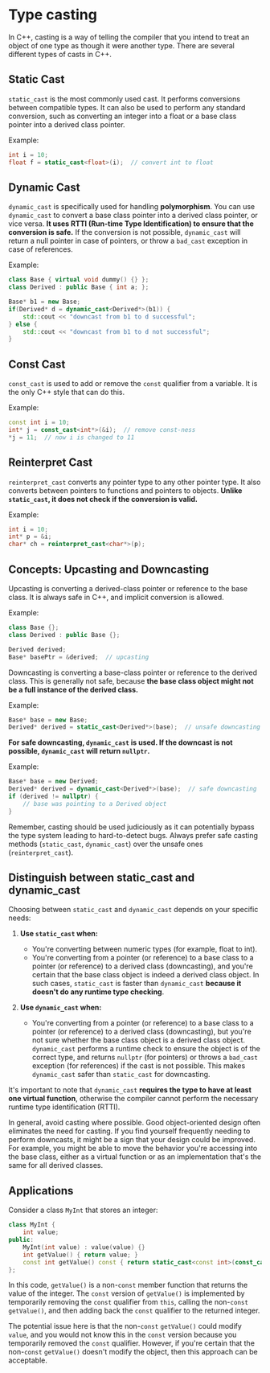 # Type casting

In C++, casting is a way of telling the compiler that you intend to treat an object of one type as though it were another type. There are several different types of casts in C++.

## Static Cast

`static_cast` is the most commonly used cast. It performs conversions between compatible types. It can also be used to perform any standard conversion, such as converting an integer into a float or a base class pointer into a derived class pointer.

Example:
```cpp
int i = 10;
float f = static_cast<float>(i);  // convert int to float
```

## Dynamic Cast

`dynamic_cast` is specifically used for handling **polymorphism**. You can use `dynamic_cast` to convert a base class pointer into a derived class pointer, or vice versa. **It uses RTTI (Run-time Type Identification) to ensure that the conversion is safe.** If the conversion is not possible, `dynamic_cast` will return a null pointer in case of pointers, or throw a `bad_cast` exception in case of references.

Example:
```cpp
class Base { virtual void dummy() {} };
class Derived : public Base { int a; };

Base* b1 = new Base;
if(Derived* d = dynamic_cast<Derived*>(b1)) {
    std::cout << "downcast from b1 to d successful";
} else {
    std::cout << "downcast from b1 to d not successful";
}
```

## Const Cast

`const_cast` is used to add or remove the `const` qualifier from a variable. It is the only C++ style that can do this.

Example:
```cpp
const int i = 10;
int* j = const_cast<int*>(&i);  // remove const-ness
*j = 11;  // now i is changed to 11
```

## Reinterpret Cast

`reinterpret_cast` converts any pointer type to any other pointer type. It also converts between pointers to functions and pointers to objects. **Unlike `static_cast`, it does not check if the conversion is valid.**

Example:
```cpp
int i = 10;
int* p = &i;
char* ch = reinterpret_cast<char*>(p);
```

## Concepts: Upcasting and Downcasting

Upcasting is converting a derived-class pointer or reference to the base class. It is always safe in C++, and implicit conversion is allowed.

Example:
```cpp
class Base {};
class Derived : public Base {};

Derived derived;
Base* basePtr = &derived;  // upcasting
```

Downcasting is converting a base-class pointer or reference to the derived class. This is generally not safe, because **the base class object might not be a full instance of the derived class.**

Example:
```cpp
Base* base = new Base;
Derived* derived = static_cast<Derived*>(base);  // unsafe downcasting
```
**For safe downcasting, `dynamic_cast` is used. If the downcast is not possible, `dynamic_cast` will return `nullptr`.**

Example:
```cpp
Base* base = new Derived;
Derived* derived = dynamic_cast<Derived*>(base);  // safe downcasting
if (derived != nullptr) {
    // base was pointing to a Derived object
}
```

Remember, casting should be used judiciously as it can potentially bypass the type system leading to hard-to-detect bugs. Always prefer safe casting methods (`static_cast`, `dynamic_cast`) over the unsafe ones (`reinterpret_cast`).

## Distinguish between static_cast and dynamic_cast

Choosing between `static_cast` and `dynamic_cast` depends on your specific needs:

1. **Use `static_cast` when:**

   - You're converting between numeric types (for example, float to int).
   - You're converting from a pointer (or reference) to a base class to a pointer (or reference) to a derived class (downcasting), and you're certain that the base class object is indeed a derived class object. In such cases, `static_cast` is faster than `dynamic_cast` **because it doesn't do any runtime type checking**.

2. **Use `dynamic_cast` when:**

   - You're converting from a pointer (or reference) to a base class to a pointer (or reference) to a derived class (downcasting), but you're not sure whether the base class object is a derived class object. `dynamic_cast` performs a runtime check to ensure the object is of the correct type, and returns `nullptr` (for pointers) or throws a `bad_cast` exception (for references) if the cast is not possible. This makes `dynamic_cast` safer than `static_cast` for downcasting.

It's important to note that `dynamic_cast` **requires the type to have at least one virtual function**, otherwise the compiler cannot perform the necessary runtime type identification (RTTI).

In general, avoid casting where possible. Good object-oriented design often eliminates the need for casting. If you find yourself frequently needing to perform downcasts, it might be a sign that your design could be improved. For example, you might be able to move the behavior you're accessing into the base class, either as a virtual function or as an implementation that's the same for all derived classes.

## Applications

Consider a class `MyInt` that stores an integer:

```cpp
class MyInt {
    int value;
public:
    MyInt(int value) : value(value) {}
    int getValue() { return value; }
    const int getValue() const { return static_cast<const int>(const_cast<MyInt*>(this)->getValue()); }
};
```

In this code, `getValue()` is a non-`const` member function that returns the value of the integer. The `const` version of `getValue()` is implemented by temporarily removing the `const` qualifier from `this`, calling the non-`const` `getValue()`, and then adding back the `const` qualifier to the returned integer.

The potential issue here is that the non-`const` `getValue()` could modify `value`, and you would not know this in the `const` version because you temporarily removed the `const` qualifier. However, if you're certain that the non-`const` `getValue()` doesn't modify the object, then this approach can be acceptable.